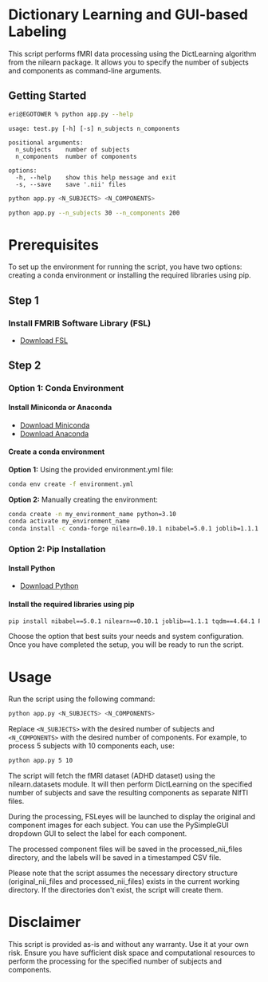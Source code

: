 # Dictionary Learning and GUI-based Labeling
This script performs fMRI data processing using the DictLearning algorithm from the nilearn package. It allows you to specify the number of subjects and components as command-line arguments.

## Getting Started
```bash
eri@EGOTOWER % python app.py --help
```
```
usage: test.py [-h] [-s] n_subjects n_components

positional arguments:
  n_subjects    number of subjects
  n_components  number of components

options:
  -h, --help    show this help message and exit
  -s, --save    save '.nii' files
```
```bash
python app.py <N_SUBJECTS> <N_COMPONENTS>
```

```bash
python app.py --n_subjects 30 --n_components 200
```
# Prerequisites
To set up the environment for running the script, you have two options: creating a conda environment or installing the required libraries using pip.

## Step 1

### Install FMRIB Software Library (FSL)
* [Download FSL](https://fsl.fmrib.ox.ac.uk/fsl/fslwiki)

## Step 2

### Option 1: Conda Environment
#### Install Miniconda or Anaconda
* [Download Miniconda](https://docs.conda.io/en/latest/miniconda.html)
* [Download Anaconda](https://www.anaconda.com/products/individual)

#### Create a conda environment

**Option 1:** Using the provided environment.yml file:
```bash
conda env create -f environment.yml
```
**Option 2:** Manually creating the environment:
```bash
conda create -n my_environment_name python=3.10
conda activate my_environment_name
conda install -c conda-forge nilearn=0.10.1 nibabel=5.0.1 joblib=1.1.1 tqdm=4.64.1 pysimplegui=4.60.5
```
### Option 2: Pip Installation
#### Install Python
* [Download Python](https://www.python.org/downloads/)
#### Install the required libraries using pip
```bash
pip install nibabel==5.0.1 nilearn==0.10.1 joblib==1.1.1 tqdm==4.64.1 PySimpleGUI==4.60.5
```

Choose the option that best suits your needs and system configuration. Once you have completed the setup, you will be ready to run the script.

# Usage

Run the script using the following command:

```bash
python app.py <N_SUBJECTS> <N_COMPONENTS>
```
Replace `<N_SUBJECTS>` with the desired number of subjects and `<N_COMPONENTS>` with the desired number of components. For example, to process 5 subjects with 10 components each, use:
```bash
python app.py 5 10
```
The script will fetch the fMRI dataset (ADHD dataset) using the nilearn.datasets module. It will then perform DictLearning on the specified number of subjects and save the resulting components as separate NIfTI files.

During the processing, FSLeyes will be launched to display the original and component images for each subject. You can use the PySimpleGUI dropdown GUI to select the label for each component.

The processed component files will be saved in the processed_nii_files directory, and the labels will be saved in a timestamped CSV file.

Please note that the script assumes the necessary directory structure (original_nii_files and processed_nii_files) exists in the current working directory. If the directories don't exist, the script will create them.

# Disclaimer
This script is provided as-is and without any warranty. Use it at your own risk. Ensure you have sufficient disk space and computational resources to perform the processing for the specified number of subjects and components.